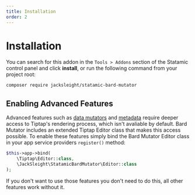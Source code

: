 ```yaml
---
title: Installation
order: 2
---
```


# Installation

You can search for this addon in the `Tools > Addons` section of the Statamic control panel and click **install**, or run the following command from your project root:

```bash
composer require jacksleight/statamic-bard-mutator
```

## Enabling Advanced Features

Advanced features such as [data mutators](mutators#data-mutators) and [metadata](mutators#metadata) require deeper access to Tiptap's rendering process, which isn't avaliable by default. Bard Mutator includes an extended Tiptap Editor class that makes this access possible. To enable these features simply bind the Bard Mutator Editor class in your app service providers `register()` method:

```php
$this->app->bind(
    \Tiptap\Editor::class,
    \JackSleight\StatamicBardMutator\Editor::class
);
```

If you don't want to use those features you don't need to do this, all other features work without it.